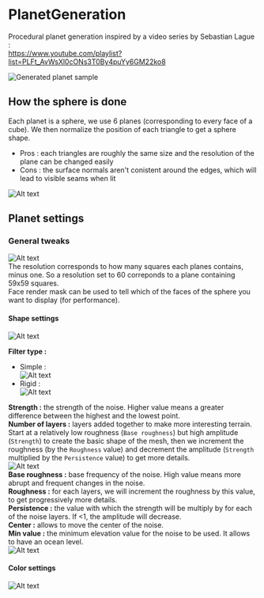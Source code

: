 # PlanetGeneration
Procedural planet generation inspired by a video series by Sebastian Lague :  
https://www.youtube.com/playlist?list=PLFt_AvWsXl0cONs3T0By4puYy6GM22ko8

![Generated planet sample](Images/image.png)

## How the sphere is done

  Each planet is a sphere, we use 6 planes (corresponding to every face of a cube).
  We then normalize the position of each triangle to get a sphere shape.
  - Pros : each triangles are roughly the same size and the resolution of the plane can be changed easily
  - Cons : the surface normals aren't conistent around the edges, which will lead to visible seams when lit  

![Alt text](Images/firefox_5i2O1KCQJG.gif)

## Planet settings
### General tweaks  
![Alt text](Images/image-1.png)  
The resolution corresponds to how many squares each planes contains, minus one. So a resolution set to 60 correponds to a plane containing 59x59 squares.  
Face render mask can be used to tell which of the faces of the sphere you want to display (for performance). 

#### Shape settings
![Alt text](Images/image-2.png)  

**Filter type :**  
- Simple :  
![Alt text](Images/image-6.png)
- Rigid :  
![Alt text](Images/image-5.png)

**Strength :** the strength of the noise. Higher value means a greater difference between the highest and the lowest point.   
**Number of layers :** layers added together to make more interesting terrain. Start at a relatively low roughness (`Base roughness`) but high amplitude (`Strength`) to create the basic shape of the mesh, then we increment the roughness (by the `Roughness` value) and decrement the amplitude (`Strength` multiplied by the `Persistence` value) to get more details.  
![Alt text](Images/image-4.png)  
**Base roughness :** base frequency of the noise. High value means more abrupt and frequent changes in the noise.    
**Roughness :** for each layers, we will increment the roughness by this value, to get progressively more details.  
**Persistence :** the value with which the strength will be multiply by for each of the noise layers. If <1, the amplitude will decrease.  
**Center :** allows to move the center of the noise.  
**Min value :** the minimum elevation value for the noise to be used. It allows to have an ocean level.  
![Alt text](Images/Unity_J85lZOAVod.gif) 














#### Color settings
![Alt text](Images/image-3.png)